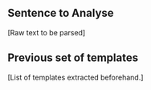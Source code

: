 ## Sentence to Analyse
[Raw text to be parsed]
    
## Previous set of templates
[List of templates extracted beforehand.]